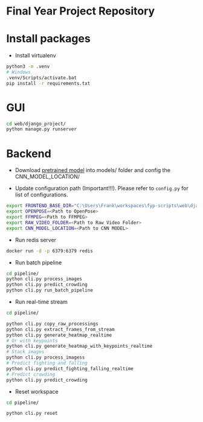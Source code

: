 # Final Year Project Repository

# Install packages

- Install virtualenv

```bash
python3 -m .venv
# Windows
.venv/Scripts/activate.bat
pip install -r requirements.txt
```

# GUI

```bash
cd web/django_project/
python manage.py runserver
```

# Backend

- Download [pretrained model](https://drive.google.com/file/d/1ozef9nkD70hV90-KU2RfGU4LlUtAj9Y4/view?usp=sharing) into models/ folder and config the CNN_MODEL_LOCATION/

- Update configuration path (Important!!!). Please refer to `config.py` for list of configurations.

```bash
export FRONTEND_BASE_DIR="C:\Users\Frank\workspaces\fyp-scripts\web\django_project\fyp"
export OPENPOSE=<Path to OpenPose>
export FFMPEG=<Path to FFMPEG>
export RAW_VIDEO_FOLDER=<Path to Raw Video Folder>
export CNN_MODEL_LOCATION=<Path to CNN MODEL>
```

- Run redis server

```bash
docker run -d -p 6379:6379 redis
```

- Run batch pipeline

```bash
cd pipeline/
python cli.py process_images
python cli.py predict_crowding
python cli.py run_batch_pipeline
```

- Run real-time stream


```bash
cd pipeline/

python cli.py copy_raw_processings
python cli.py extract_frames_from_stream
python cli.py generate_heatmap_realtime
# Or with keypoints
python cli.py generate_heatmap_with_keypoints_realtime
# Stack images
python cli.py process_imagess
# Predict fighting and falling
python cli.py predict_fighting_falling_realtime
# Predict crowding
python cli.py predict_crowding
```

- Reset workspace

```bash
cd pipeline/

python cli.py reset
```
